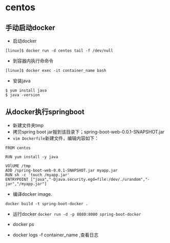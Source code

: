 # centos


## 手动启动docker

* 启动docker 

```
[linux]$ docker run -d centos tail -f /dev/null
```

* 到容器内执行命命令

```
[linux]$ docker exec -it container_name bash
```

* 安装java 

```
$ yum install java 
$ java -version
```


## 从docker执行springboot

* 新建文件夹tmp
* 拷贝spring boot jar报到该目录下；spring-boot-web-0.0.1-SNAPSHOT.jar
* ``vim Dockerfile``新建文件，编辑内容如下：

```
FROM centos
  
RUN yum install -y java

VOlUME /tmp
ADD /spring-boot-web-0.0.1-SNAPSHOT.jar myapp.jar
RUN sh -c 'touch /myapp.jar'
ENTRYPOINT ["java","-Djava.security.egd=file:/dev/./urandom","-jar","/myapp.jar"]
```

* 编译docker image.

```
docker build -t spring-boot-docker .
```

* 运行docker ``docker run -d -p 8080:8080 spring-boot-docker``

* docker ps 
* docker logs -f container_name  ,查看日志


